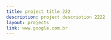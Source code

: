 ```yaml
---
title: project title 222
description: project descriotion 2222
layout: projects
link: www.google.com.br
---
```

